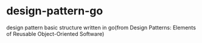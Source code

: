# design-pattern-go

design pattern basic structure written in go(from Design Patterns: Elements of Reusable Object-Oriented Software)
